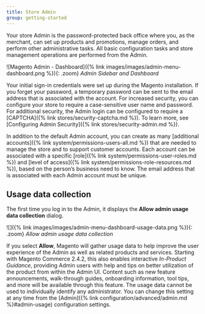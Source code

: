 ```yaml
---
title: Store Admin
group: getting-started
---
```


Your store Admin is the password-protected back office where you, as the merchant, can set up products and promotions, manage orders, and perform other administrative tasks. All basic configuration tasks and store management operations are performed from the Admin.

![Magento Admin - Dashboard]({% link images/images/admin-menu-dashboard.png %}){: .zoom}
_Admin Sidebar and Dashboard_

Your initial sign-in credentials were set up during the Magento installation. If you forget your password, a temporary password can be sent to the email address that is associated with the account. For increased security, you can configure your store to require a case-sensitive user name and password. For additional security, the Admin login can be configured to require a [CAPTCHA]({% link stores/security-captcha.md %}). To learn more, see [Configuring Admin Security]({% link stores/security-admin.md %}).

In addition to the default Admin account, you can create as many [additional accounts]({% link system/permissions-users-all.md %}) that are needed to manage the store and to support customer accounts. Each account can be associated with a specific [role]({% link system/permissions-user-roles.md %}) and [level of access]({% link system/permissions-role-resources.md %}), based on the person’s business need to know. The email address that is associated with each Admin account must be unique.

## Usage data collection

The first time you log in to the Admin, it displays the **Allow admin usage data collection** dialog.

![]({% link images/images/admin-menu-dashboard-usage-data.png %}){: .zoom}
_Allow admin usage data collection_

If you select **Allow**, Magento will gather usage data to help improve the user experience of the Admin as well as related products and services. Starting with Magento Commerce 2.4.2, this also enables interactive _In-Product Guidance_, providing Admin users with help and tips on better utilization of the product from within the Admin UI. Content such as new feature announcements, walk-through guides, onboarding information, tool tips, and more will be available through this feature. The usage data cannot be used to individually identify any administrator. You can change this setting at any time from the [Admin]({% link configuration/advanced/admin.md %}#admin-usage) configuration settings.
